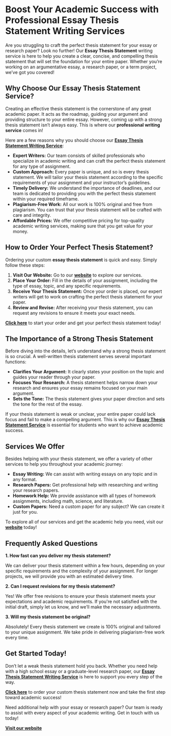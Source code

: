 # Boost Your Academic Success with Professional Essay Thesis Statement Writing Services

Are you struggling to craft the perfect thesis statement for your essay or research paper? Look no further! Our **Essay Thesis Statement** writing service is here to help you create a clear, concise, and compelling thesis statement that will set the foundation for your entire paper. Whether you’re working on an argumentative essay, a research paper, or a term project, we’ve got you covered!

## Why Choose Our Essay Thesis Statement Service?

Creating an effective thesis statement is the cornerstone of any great academic paper. It acts as the roadmap, guiding your argument and providing structure to your entire essay. However, coming up with a strong thesis statement isn’t always easy. This is where our **professional writing service** comes in!

Here are a few reasons why you should choose our [**Essay Thesis Statement Writing Service**](https://tinyurl.com/topessay?keyword=essay+thesis+statement):

- **Expert Writers:** Our team consists of skilled professionals who specialize in academic writing and can craft the perfect thesis statement for any type of assignment.
- **Custom Approach:** Every paper is unique, and so is every thesis statement. We will tailor your thesis statement according to the specific requirements of your assignment and your instructor’s guidelines.
- **Timely Delivery:** We understand the importance of deadlines, and our team is dedicated to providing you with the perfect thesis statement within your required timeframe.
- **Plagiarism-Free Work:** All our work is 100% original and free from plagiarism. You can trust that your thesis statement will be crafted with care and integrity.
- **Affordable Prices:** We offer competitive pricing for top-quality academic writing services, making sure that you get value for your money.

## How to Order Your Perfect Thesis Statement?

Ordering your custom **essay thesis statement** is quick and easy. Simply follow these steps:

1. **Visit Our Website:** Go to our [**website**](https://tinyurl.com/topessay?keyword=essay+thesis+statement) to explore our services.
2. **Place Your Order:** Fill in the details of your assignment, including the type of essay, topic, and any specific requirements.
3. **Receive Your Thesis Statement:** Once your order is placed, our expert writers will get to work on crafting the perfect thesis statement for your paper.
4. **Review and Revise:** After receiving your thesis statement, you can request any revisions to ensure it meets your exact needs.

[**Click here**](https://tinyurl.com/topessay?keyword=essay+thesis+statement) to start your order and get your perfect thesis statement today!

## The Importance of a Strong Thesis Statement

Before diving into the details, let’s understand why a strong thesis statement is so crucial. A well-written thesis statement serves several important functions:

- **Clarifies Your Argument:** It clearly states your position on the topic and guides your reader through your paper.
- **Focuses Your Research:** A thesis statement helps narrow down your research and ensures your essay remains focused on your main argument.
- **Sets the Tone:** The thesis statement gives your paper direction and sets the tone for the rest of the essay.

If your thesis statement is weak or unclear, your entire paper could lack focus and fail to make a compelling argument. This is why our [**Essay Thesis Statement Service**](https://tinyurl.com/topessay?keyword=essay+thesis+statement) is essential for students who want to achieve academic success.

## Services We Offer

Besides helping with your thesis statement, we offer a variety of other services to help you throughout your academic journey:

- **Essay Writing:** We can assist with writing essays on any topic and in any format.
- **Research Papers:** Get professional help with researching and writing your research papers.
- **Homework Help:** We provide assistance with all types of homework assignments, including math, science, and literature.
- **Custom Papers:** Need a custom paper for any subject? We can create it just for you.

To explore all of our services and get the academic help you need, visit our [**website**](https://tinyurl.com/topessay?keyword=essay+thesis+statement) today!

## Frequently Asked Questions

**1. How fast can you deliver my thesis statement?**

We can deliver your thesis statement within a few hours, depending on your specific requirements and the complexity of your assignment. For longer projects, we will provide you with an estimated delivery time.

**2. Can I request revisions for my thesis statement?**

Yes! We offer free revisions to ensure your thesis statement meets your expectations and academic requirements. If you're not satisfied with the initial draft, simply let us know, and we’ll make the necessary adjustments.

**3. Will my thesis statement be original?**

Absolutely! Every thesis statement we create is 100% original and tailored to your unique assignment. We take pride in delivering plagiarism-free work every time.

## Get Started Today!

Don’t let a weak thesis statement hold you back. Whether you need help with a high school essay or a graduate-level research paper, our [**Essay Thesis Statement Writing Service**](https://tinyurl.com/topessay?keyword=essay+thesis+statement) is here to support you every step of the way.

[**Click here**](https://tinyurl.com/topessay?keyword=essay+thesis+statement) to order your custom thesis statement now and take the first step toward academic success!

Need additional help with your essay or research paper? Our team is ready to assist with every aspect of your academic writing. Get in touch with us today!

[**Visit our website**](https://tinyurl.com/topessay?keyword=essay+thesis+statement)
